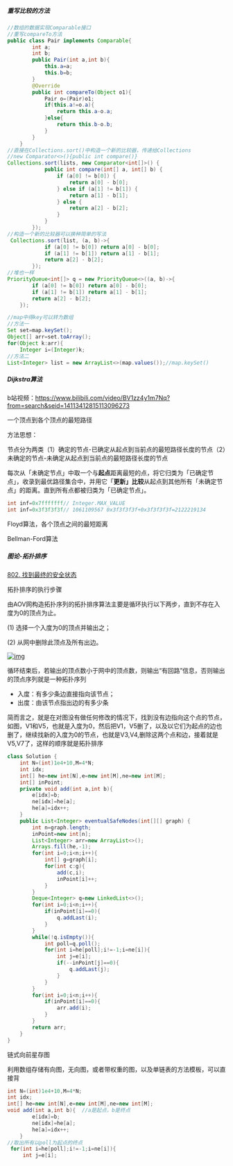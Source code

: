 ##### 重写比较的方法

```java
//数组的数据实现Comparable接口
//重写compareTo方法
public class Pair implements Comparable{
        int a;
        int b;
        public Pair(int a,int b){
            this.a=a;
            this.b=b;
        }
        @Override
        public int compareTo(Object o1){
            Pair o=(Pair)o1;
            if(this.a!=o.a){
                return this.a-o.a;
            }else{
                return this.b-o.b;
            }
        }
    }
//直接在Collections.sort()中构造一个新的比较器，传递给Collections
//new Comparator<>(){public int compare()}
Collections.sort(lists, new Comparator<int[]>() {
            public int compare(int[] a, int[] b) {
                if (a[0] != b[0]) {
                    return a[0] - b[0];
                } else if (a[1] != b[1]) {
                    return a[1] - b[1];
                } else {
                    return a[2] - b[2];
                }
            }
        });
//构造一个新的比较器可以换种简单的写法
 Collections.sort(list, (a, b)->{
            if (a[0] != b[0]) return a[0] - b[0];
            if (a[1] != b[1]) return a[1] - b[1];
            return a[2] - b[2];
        });
//堆也一样
PriorityQueue<int[]> q = new PriorityQueue<>((a, b)->{ 
        if (a[0] != b[0]) return a[0] - b[0];
        if (a[1] != b[1]) return a[1] - b[1];
        return a[2] - b[2];
    });


```

```java
//map中得key可以转为数组
//方法一
Set set=map.keySet();
Object[] arr=set.toArray();
for(Object k:arr){
    Integer i=(Integer)k;
//方法二
List<Integer> list = new ArrayList<>(map.values());//map.keySet()
```



##### Dijkstra算法

b站视频：https://www.bilibili.com/video/BV1zz4y1m7Nq?from=search&seid=14113412815113096273

一个顶点到各个顶点的最短路径

方法思想：

节点分为两类（1）确定的节点-已确定从起点到当前点的最短路径长度的节点（2）未确定的节点-未确定从起点到当前点的最短路径长度的节点

每次从「未确定节点」中取一个与**起点**距离最短的点，将它归类为「已确定节点」，收录到最优路径集合中，并用它「**更新」比较**从起点到其他所有「未确定节点」的距离。直到所有点都被归类为「已确定节点」。

```java
int inf=0x7fffffff// Integer.MAX_VALUE
int inf=0x3f3f3f3f// 1061109567 0x3f3f3f3f+0x3f3f3f3f=2122219134
```

Floyd算法，各个顶点之间的最短距离

Bellman-Ford算法



##### 图论-拓扑排序

[802. 找到最终的安全状态](https://leetcode-cn.com/problems/find-eventual-safe-states/)

拓扑排序的执行步骤

由AOV网构造拓扑序列的拓扑排序算法主要是循环执行以下两步，直到不存在入度为0的顶点为止。

(1) 选择一个入度为0的顶点并输出之；

(2) 从网中删除此顶点及所有出边。

[![img](https://bkimg.cdn.bcebos.com/pic/adaf2edda3cc7cd9565490a03401213fb80e914a?x-bce-process=image/resize,m_lfit,w_220,h_220,limit_1/format,f_auto)](https://baike.baidu.com/pic/拓扑排序/5223807/0/adaf2edda3cc7cd9565490a03401213fb80e914a?fr=lemma&ct=single)

循环结束后，若输出的顶点数小于网中的顶点数，则输出“有回路”信息，否则输出的顶点序列就是一种拓扑序列

- 入度：有多少条边直接指向该节点；
- 出度：由该节点指出边的有多少条

简而言之，就是在对图没有做任何修改的情况下，找到没有边指向这个点的节点，如图，V1和V5，也就是入度为0，然后把V1，V5删了，以及以它们为起点的边也删了，继续找新的入度为0的节点，也就是V3,V4,删除这两个点和边，接着就是V5,V7了，这样的顺序就是拓扑排序

```java
class Solution {
    int N=(int)1e4+10,M=4*N;
    int idx;
    int[] he=new int[N],e=new int[M],ne=new int[M];
    int[] inPoint;
    private void add(int a,int b){
        e[idx]=b;
        ne[idx]=he[a];
        he[a]=idx++;
    }
    public List<Integer> eventualSafeNodes(int[][] graph) {
        int n=graph.length;
        inPoint=new int[n];
        List<Integer> arr=new ArrayList<>();
        Arrays.fill(he,-1);
        for(int i=0;i<n;i++){
            int[] g=graph[i];
            for(int c:g){
                add(c,i);
                inPoint[i]++;
            }
        }
        Deque<Integer> q=new LinkedList<>();
        for(int i=0;i<n;i++){
            if(inPoint[i]==0){
                q.addLast(i);
            }
        }
        while(!q.isEmpty()){
            int poll=q.poll();
            for(int i=he[poll];i!=-1;i=ne[i]){
                int j=e[i];
                if(--inPoint[j]==0){
                    q.addLast(j);
                }
            }
        }
        for(int i=0;i<n;i++){
            if(inPoint[i]==0){
                arr.add(i);
            }
        }
        return arr;
    }
}
```



链式向前星存图

利用数组存储有向图，无向图，或者带权重的图，以及单链表的方法模板，可以直接背

```java
int N=(int)1e4+10,M=4*N;
int idx;
int[] he=new int[N],e=new int[M],ne=new int[M];
void add(int a,int b){  //a是起点，b是终点
        e[idx]=b;
        ne[idx]=he[a];
        he[a]=idx++;
    }
//取出所有以poll为起点的终点
 for(int i=he[poll];i!=-1;i=ne[i]){
     int j=e[i];
```

